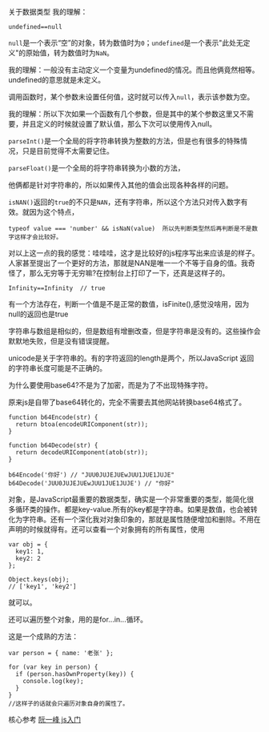 关于数据类型 我的理解：

`undefined==null`

`null`是一个表示“空”的对象，转为数值时为`0`；`undefined`是一个表示"此处无定义"的原始值，转为数值时为`NaN`。

我的理解：一般没有主动定义一个变量为undefined的情况。而且他俩竟然相等。undefined的意思就是未定义。

调用函数时，某个参数未设置任何值，这时就可以传入`null`，表示该参数为空。

我的理解：所以下次如果一个函数有几个参数，但是其中的某个参数这里又不需要，并且定义的时候就设置了默认值，那么下次可以使用传入null。

`parseInt()`是一个全局的将字符串转换为整数的方法，但是也有很多的特殊情况，只是目前觉得不太需要记住。

`parseFloat()`是一个全局的将字符串转换为小数的方法，

他俩都是针对字符串的，所以如果传入其他的值会出现各种各样的问题。

`isNAN()`返回的`true`的不只是`NAN`，还有字符串，所以这个方法只对传入数字有效。就因为这个特点，

```
typeof value === 'number' && isNaN(value)  所以先判断类型然后再判断是不是数字这样才会比较好。
```

对以上这一点的我的感觉：哇哇哇，这才是比较好的js程序写出来应该是的样子。人家甚至提出了一个更好的方法，那就是NAN是唯一一个不等于自身的值。我奇怪了，那么无穷等于无穷嘛?在控制台上打印了一下，还真是这样子的。

```
Infinity==Infinity  // true
```

有一个方法存在，判断一个值是不是正常的数值，isFinite\(\),感觉没啥用，因为null的返回也是true

字符串与数组是相似的，但是数组有增删改查，但是字符串是没有的。这些操作会默默地失败，但是没有错误提醒。

unicode是关于字符串的。有的字符返回的length是两个，所以JavaScript 返回的字符串长度可能是不正确的。

为什么要使用base64?不是为了加密，而是为了不出现特殊字符。

原来js是自带了base64转化的，完全不需要去其他网站转换base64格式了。

```
function b64Encode(str) {
  return btoa(encodeURIComponent(str));
}

function b64Decode(str) {
  return decodeURIComponent(atob(str));
}

b64Encode('你好') // "JUU0JUJEJUEwJUU1JUE1JUJE"
b64Decode('JUU0JUJEJUEwJUU1JUE1JUJE') // "你好"
```

对象，是JavaScript最重要的数据类型，确实是一个非常重要的类型，能简化很多循环类的操作。都是key-value.所有的key都是字符串。如果是数值，也会被转化为字符串。还有一个深化我对对象印象的，那就是属性随便增加和删除。不用在声明的时候就得有。还可以查看一个对象拥有的所有属性，使用

```
var obj = {
  key1: 1,
  key2: 2
};

Object.keys(obj);
// ['key1', 'key2']
```

就可以。

还可以遍历整个对象，用的是for...in...循环。

这是一个成熟的方法：

```
var person = { name: '老张' };

for (var key in person) {
  if (person.hasOwnProperty(key)) {
    console.log(key);
  }
}
//这样子的话就会只遍历对象自身的属性了。
```

核心参考  [阮一峰 js入门](https://wangdoc.com/javascript/types/number.html)

